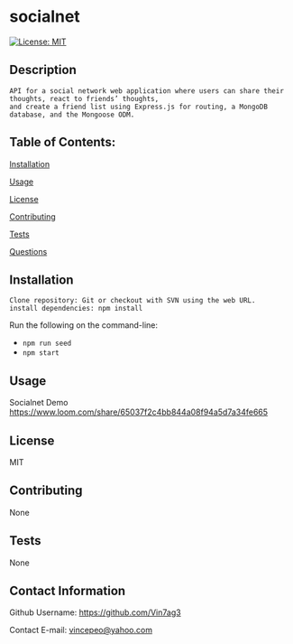 
# socialnet
[![License: MIT](https://img.shields.io/badge/License-MIT-yellow.svg)](https://opensource.org/licenses/MIT)

## Description

```
API for a social network web application where users can share their thoughts, react to friends’ thoughts,
and create a friend list using Express.js for routing, a MongoDB database, and the Mongoose ODM. 
```

## Table of Contents:

[Installation](#installation)

[Usage](#usage)

[License](#license)

[Contributing](#contributing)

[Tests](#tests)

[Questions](#contact-information)

## Installation

```
Clone repository: Git or checkout with SVN using the web URL.
install dependencies: npm install
```

Run the following on the  command-line:

 - `npm run seed`
 - `npm start`
   
## Usage

Socialnet Demo 
https://www.loom.com/share/65037f2c4bb844a08f94a5d7a34fe665

## License
MIT

## Contributing
None

## Tests
None

## Contact Information
Github Username: https://github.com/Vin7ag3

Contact E-mail: vincepeo@yahoo.com

